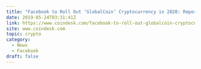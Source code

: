```yaml
---
title: "Facebook to Roll Out ‘GlobalCoin’ Cryptocurrency in 2020: Report"
date: 2019-05-24T03:31:41Z
link: https://www.coindesk.com/facebook-to-roll-out-globalcoin-cryptocurrency-in-2020-report-says?utm_medium=RSS&utm_source=hune
site: www.coindesk.com
topic: crypto
category:
  - News
  - Facebook
draft: false
---
```

